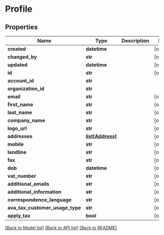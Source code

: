 # Profile

## Properties
Name | Type | Description | Notes
------------ | ------------- | ------------- | -------------
**created** | **datetime** |  | [optional] 
**changed_by** | **str** |  | [optional] 
**updated** | **datetime** |  | [optional] 
**id** | **str** |  | [optional] 
**account_id** | **str** |  | 
**organization_id** | **str** |  | 
**email** | **str** |  | [optional] 
**first_name** | **str** |  | [optional] 
**last_name** | **str** |  | [optional] 
**company_name** | **str** |  | [optional] 
**logo_url** | **str** |  | [optional] 
**addresses** | [**list[Address]**](Address.md) |  | [optional] 
**mobile** | **str** |  | [optional] 
**landline** | **str** |  | [optional] 
**fax** | **str** |  | [optional] 
**dob** | **datetime** |  | [optional] 
**vat_number** | **str** |  | [optional] 
**additional_emails** | **str** |  | [optional] 
**additional_information** | **str** |  | [optional] 
**correspondence_language** | **str** |  | [optional] 
**ava_tax_customer_usage_type** | **str** |  | [optional] 
**apply_tax** | **bool** |  | [optional] 

[[Back to Model list]](../README.md#documentation-for-models) [[Back to API list]](../README.md#documentation-for-api-endpoints) [[Back to README]](../README.md)

